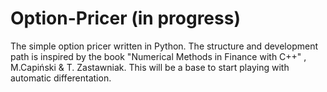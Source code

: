 # Option-Pricer (in progress)
The simple option pricer written in Python. The structure and development path is inspired by the book "Numerical Methods in Finance with C++" , M.Capiński &amp; T. Zastawniak. This will be a base to start playing with automatic differentation.
